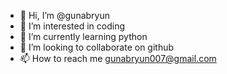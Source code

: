 - 👋 Hi, I’m @gunabryun
- 👀 I’m interested in coding
- 🌱 I’m currently learning python
- 💞️ I’m looking to collaborate on github
- 📫 How to reach me gunabryun007@gmail.com

<!---
gunabryun/gunabryun is a ✨ special ✨ repository because its `README.md` (this file) appears on your GitHub profile.
You can click the Preview link to take a look at your changes.
--->
